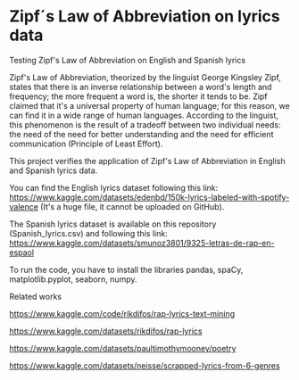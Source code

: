 # Zipf´s Law of Abbreviation on lyrics data
Testing Zipf's Law of Abbreviation on English and Spanish lyrics

Zipf's Law of Abbreviation, theorized by the linguist George Kingsley Zipf, states that there is an inverse relationship between a word's length and frequency; the more frequent a word is, the shorter it tends to be. Zipf claimed that it's a universal property of human language; for this reason, we can find it in a wide range of human languages. According to the linguist, this phenomenon is the result of a tradeoff between two individual needs: the need of the need for better understanding and the need for efficient communication (Principle of Least Effort). 

This project verifies the application of Zipf's Law of Abbreviation in English and Spanish lyrics data.  

You can find the English lyrics dataset following this link: 
https://www.kaggle.com/datasets/edenbd/150k-lyrics-labeled-with-spotify-valence
(It's a huge file, it cannot be uploaded on GitHub). 

The Spanish lyrics dataset is available on this repository (Spanish_lyrics.csv) and following this link:
https://www.kaggle.com/datasets/smunoz3801/9325-letras-de-rap-en-espaol

To run the code, you have to install the libraries pandas, spaCy, matplotlib.pyplot, seaborn, numpy. 


Related works 

https://www.kaggle.com/code/rikdifos/rap-lyrics-text-mining

https://www.kaggle.com/datasets/rikdifos/rap-lyrics

https://www.kaggle.com/datasets/paultimothymooney/poetry

https://www.kaggle.com/datasets/neisse/scrapped-lyrics-from-6-genres

